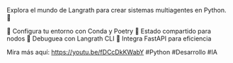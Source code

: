 Explora el mundo de Langrath para crear sistemas multiagentes en Python. 🐍

🔹 Configura tu entorno con Conda y Poetry
🔹 Estado compartido para nodos
🔹 Debuguea con Langrath CLI
🔹 Integra FastAPI para eficiencia

Mira más aquí: https://youtu.be/fDCcDkKWabY #Python #Desarrollo #IA